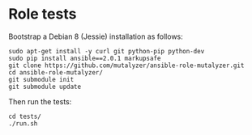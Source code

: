 Role tests
==========

Bootstrap a Debian 8 (Jessie) installation as follows:

    sudo apt-get install -y curl git python-pip python-dev
    sudo pip install ansible==2.0.1 markupsafe
    git clone https://github.com/mutalyzer/ansible-role-mutalyzer.git
    cd ansible-role-mutalyzer/
    git submodule init
    git submodule update

Then run the tests:

    cd tests/
    ./run.sh
